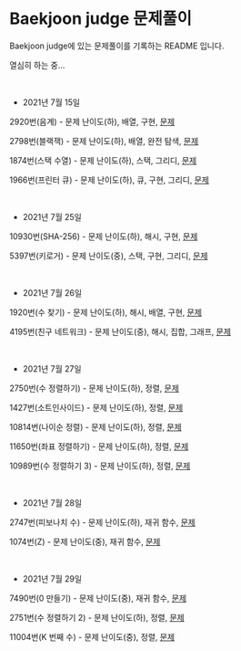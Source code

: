 # Baekjoon judge 문제풀이



Baekjoon judge에 있는 문제풀이를 기록하는 README 입니다.

열심히 하는 중...



<br/>

* 2021년 7월 15일

2920번(음계) - 문제 난이도(하), 배열, 구현, [문제](https://www.acmicpc.net/problem/2920) 

2798번(블랙잭) - 문제 난이도(하), 배열, 완전 탐색, [문제](https://www.acmicpc.net/problem/2798)

1874번(스택 수열) - 문제 난이도(하), 스택, 그리디, [문제](https://www.acmicpc.net/problem/1874)

1966번(프린터 큐) - 문제 난이도(하), 큐, 구현, 그리디, [문제](https://www.acmicpc.net/problem/1966)

<br/>

* 2021년 7월 25일

10930번(SHA-256) - 문제 난이도(하), 해시, 구현, [문제](https://www.acmicpc.net/problem/10930)

5397번(키로거) - 문제 난이도(중), 스택, 구현, 그리디, [문제](https://www.acmicpc.net/problem/5397)

<br/>

* 2021년 7월 26일

1920번(수 찾기) - 문제 난이도(하), 해시, 배열, 구현, [문제](https://www.acmicpc.net/problem/1920)

4195번(친구 네트워크) - 문제 난이도(중), 해시, 집합, 그래프, [문제](https://www.acmicpc.net/problem/4195)

<br/>



* 2021년 7월 27일

2750번(수 정렬하기) - 문제 난이도(하), 정렬, [문제](https://www.acmicpc.net/problem/2750)

1427번(소트인사이드) - 문제 난이도(하), 정렬, [문제](https://www.acmicpc.net/problem/1427) 

10814번(나이순 정렬) - 문제 난이도(하), 정렬, [문제](https://www.acmicpc.net/problem/10814)

11650번(좌표 정렬하기) - 문제 난이도(하), 정렬, [문제](https://www.acmicpc.net/problem/11650)

10989번(수 정렬하기 3) - 문제 난이도(하), 정렬, [문제](https://www.acmicpc.net/problem/10989)

<br/>

* 2021년 7월 28일

2747번(피보나치 수) - 문제 난이도(하), 재귀 함수, [문제](https://www.acmicpc.net/problem/2747)

1074번(Z) - 문제 난이도(중), 재귀 함수, [문제](https://www.acmicpc.net/problem/1074)

<br/>

* 2021년 7월 29일

7490번(0 만들기) - 문제 난이도(중), 재귀 함수, [문제](https://www.acmicpc.net/problem/7490)

2751번(수 정렬하기 2) - 문제 난이도(하), 정렬, [문제](https://www.acmicpc.net/problem/2751)

11004번(K 번째 수) - 문제 난이도(중), 정렬, [문제](https://www.acmicpc.net/problem/11004)

<br/>

